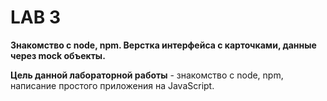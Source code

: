 # LAB 3
**Знакомство с node, npm. Верстка интерфейса с карточками, данные через mock объекты.**

**Цель данной лабораторной работы** - знакомство с node, npm, написание простого приложения на JavaScript.
